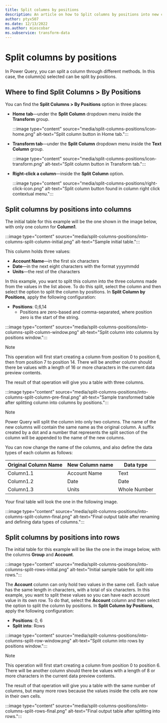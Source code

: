 ```yaml
---
title: Split columns by positions
description: An article on how to Split columns by positions into new columns or rows using Power Query.
author: ptyx507
ms.date: 12/13/2022
ms.author: miescobar
ms.subservice: transform-data
---
```


# Split columns by positions

In Power Query, you can split a column through different methods.
In this case, the column(s) selected can be split by positions.

## Where to find Split Columns > By Positions

You can find the **Split Columns > By Positions** option in three places:

* **Home tab**&mdash;under the **Split Column** dropdown menu inside the **Transform** group.

   :::image type="content" source="media/split-columns-positions/icon-home.png" alt-text="Split column button in Home tab.":::

* **Transform tab**&mdash;under the **Split Column** dropdown menu inside the **Text Column** group.

   :::image type="content" source="media/split-columns-positions/icon-transform.png" alt-text="Split column button in Transform tab.":::

* **Right-click a column**&mdash;inside the **Split Column** option.

   :::image type="content" source="media/split-columns-positions/right-click-icon.png" alt-text="Split column button found in column right click contextual menu.":::

## Split columns by positions into columns

The initial table for this example will be the one shown in the image below, with only one column for **Column1**.

:::image type="content" source="media/split-columns-positions/into-columns-split-column-initial.png" alt-text="Sample initial table.":::

This column holds three values:

* **Account Name**&mdash;in the first six characters
* **Date**&mdash;in the next eight characters with the format yyyymmdd
* **Units**&mdash;the rest of the characters

In this example, you want to split this column into the three columns made from the values in the list above. To do this split, select the column and then select the option to split the column by positions. In **Split Column by Positions**, apply the following configuration:

* **Positions**: 0,6,14
  * Positions are zero-based and comma-separated, where position zero is the start of the string.

:::image type="content" source="media/split-columns-positions/into-columns-split-column-window.png" alt-text="Split column into columns by positions window.":::

>[!Note]
>This operation will first start creating a column from position 0 to position 6, then from position 7 to position 14. There will be another column should there be values with a length of 16 or more characters in the current data preview contents.

The result of that operation will give you a table with three columns.

:::image type="content" source="media/split-columns-positions/into-columns-split-column-pre-final.png" alt-text="Sample transformed table after splitting column into columns by positions.":::

>[!Note]
>Power Query will split the column into only two columns. The name of the new columns will contain the same name as the original column. A suffix created by a dot and a number that represents the split section of the column will be appended to the name of the new columns.

You can now change the name of the columns, and also define the data types of each column as follows:

Original Column Name | New Column name | Data type
---------------------|-----------------|----------
Column1.1|Account Name|Text
Column1.2|Date|Date
Column1.3|Units|Whole Number

Your final table will look the one in the following image.

:::image type="content" source="media/split-columns-positions/into-columns-split-column-final.png" alt-text="Final output table after renaming and defining data types of columns.":::

## Split columns by positions into rows

The initial table for this example will be like the one in the image below, with the columns **Group** and **Account**.

:::image type="content" source="media/split-columns-positions/into-columns-split-rows-initial.png" alt-text="Initial sample table for split into rows.":::

The **Account** column can only hold two values in the same cell. Each value has the same length in characters, with a total of six characters. In this example, you want to split these values so you can have each account value in its own row.
To do that, select the **Account** column and then select the option to split the column by positions. In **Split Column by Positions**, apply the following configuration:

* **Positions**: 0, 6
* **Split into**: Rows

:::image type="content" source="media/split-columns-positions/into-columns-split-row-window.png" alt-text="Split column into rows by positions window.":::

>[!Note]
>This operation will first start creating a column from position 0 to position 6. There will be another column should there be values with a length of 8 or more characters in the current data preview contents.

The result of that operation will give you a table with the same number of columns, but many more rows because the values inside the cells are now in their own cells.

:::image type="content" source="media/split-columns-positions/into-columns-split-rows-final.png" alt-text="Final output table after splitting into rows.":::
